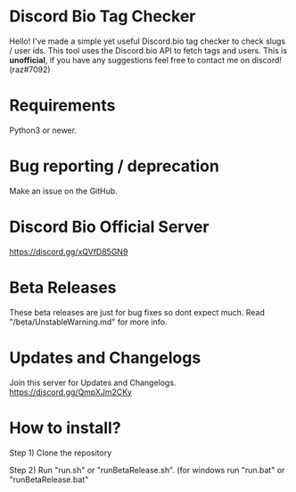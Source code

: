 # Discord Bio Tag Checker
Hello! I've made a simple yet useful Discord.bio tag checker to check slugs / user ids.
This tool uses the Discord.bio API to fetch tags and users.
This is __unofficial__, if you have any suggestions feel free to contact me on discord! (raz#7092)


# Requirements
Python3 or newer.

# Bug reporting / deprecation
Make an issue on the GitHub.


# Discord Bio Official Server
https://discord.gg/xQVfD85GN9

# Beta Releases
These beta releases are just for bug fixes so dont expect much.
Read "/beta/UnstableWarning.md" for more info.

# Updates and Changelogs
Join this server for Updates and Changelogs.
https://discord.gg/QmpXJm2CKy

# How to install?
Step 1) Clone the repository 

Step 2) Run "run.sh" or "runBetaRelease.sh". (for windows run "run.bat" or "runBetaRelease.bat"

